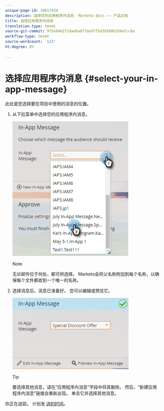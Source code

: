 ```yaml
---
unique-page-id: 10617434
description: 选择您的应用程序内消息- Marketo Docs —— 产品文档
title: 选择应用程序内消息
translation-type: tm+mt
source-git-commit: 975e048271dae6a877ae9ff5d39360b159afcc8a
workflow-type: tm+mt
source-wordcount: '113'
ht-degree: 0%

---
```



# 选择应用程序内消息 {#select-your-in-app-message}

此处是您选择要在项目中使用的消息的位置。

1. 从下拉菜单中选择您的应用程序内消息。

   ![](assets/image2016-5-9-15-3a43-3a3.png)

   >[!NOTE]
   >
   >无论邮件位于何处，都可供选择。 Marketo会将父名称附加到每个名称，以确保每个文件都收到一个唯一的名称。

1. 选择消息后，消息已准备好。 您可以编辑或预览它。

   ![](assets/image2016-5-9-15-3a41-3a48.png)

   >[!TIP]
   >
   >要选择其他消息，请在“应用程序内消息”字段中将其删除。 然后，“新建应用程序内消息”链接会重新出现。 单击它并选择其他消息。

你正在追踪。 计划发 [送的时间](/help/marketo/product-docs/mobile-marketing/in-app-messages/sending-your-in-app-message/schedule-your-in-app-message.md)。
